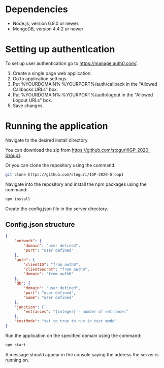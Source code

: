 # Dependencies

* Node.js, version 6.9.0 or newer.
* MongoDB, version 4.4.2 or newer

# Setting up authentication
To set up user authentication go to <https://manage.auth0.com/>.

1. Create a single page web application.
2. Go to application settings.
3. Put %YOURDOMAIN%:%YOURPORT%/auth/callback in the "Allowed Callbacks URLs" box.
4. Put %YOURDOMAIN%:%YOURPORT%/auth/logout in the "Allowed Logout URLs" box.
5. Save changes.

# Running the application

Navigate to the desired install directory.

You can download the zip from <https://github.com/stoguri/IGP-2020-Group1>.

Or you can clone the repository using the command: 
```bash
git clone https://github.com/stoguri/IGP-2020-Group1
```

Navigate into the repository and install the npm packages using the command:
```bash
npm install
```

Create the config.json file in the server directory.

## Config.json structure
```json
{
    "network": {
        "domain": "user defined",
        "port": "user defined"
    },
    "auth": {
        "clientID": "from auth0",
        "clientSecret": "from auth0",
        "domain": "from auth0"
    },
    "db": {
        "domain": "user defined",
        "port": "user defined",
        "name": "user defined"
    },
    "junction": {
        "entrances": "{integer} - number of entrances"
    },
    "testMode": "set to true to run in test mode"
}
```

Run the application on the specified domain using the command: 
```bash
npm start
```

A message should appear in the console saying the address the server is running on.